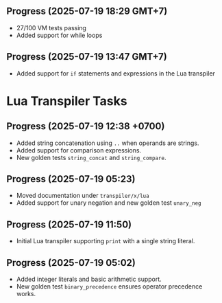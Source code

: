 ## Progress (2025-07-19 18:29 GMT+7)
- 27/100 VM tests passing
- Added support for while loops

## Progress (2025-07-19 13:47 GMT+7)
 - Added support for `if` statements and expressions in the Lua transpiler

# Lua Transpiler Tasks

## Progress (2025-07-19 12:38 +0700)
- Added string concatenation using `..` when operands are strings.
- Added support for comparison expressions.
- New golden tests `string_concat` and `string_compare`.

## Progress (2025-07-19 05:23)
- Moved documentation under `transpiler/x/lua`
- Added support for unary negation and new golden test `unary_neg`

## Progress (2025-07-19 11:50)
- Initial Lua transpiler supporting `print` with a single string literal.

## Progress (2025-07-19 05:02)
- Added integer literals and basic arithmetic support.
- New golden test `binary_precedence` ensures operator precedence works.
